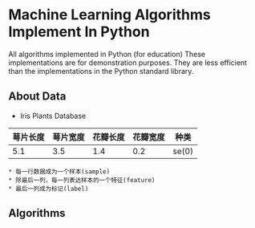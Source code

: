 # Machine Learning Algorithms Implement In Python

All algorithms implemented in Python (for education)
These implementations are for demonstration purposes.
They are less efficient than the implementations in the Python standard library.

## About Data

* Iris Plants Database

萼片长度 | 萼片宽度 | 花瓣长度 | 花瓣宽度 | 种类
--------- | --------- | --------- | --------- | ---------
5.1 | 3.5 | 1.4 | 0.2 | se(0) 

    * 每一行数据成为一个样本(sample)
    * 除最后一列，每一列表达样本的一个特征(feature)
    * 最后一列成为标记(label)
   
## Algorithms


